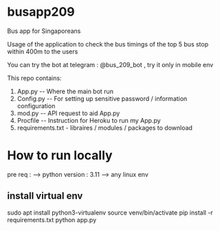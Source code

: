 # busapp209
Bus app for Singaporeans

Usage of the application to check the bus timings of the top 5 bus stop within 400m to the users 

You can try the bot at telegram : @bus_209_bot , try it only in mobile env 

This repo contains: 

1. App.py -- Where the main bot run 
2. Config.py -- For setting up sensitive password / information configuration 
3. mod.py -- API request to aid App.py
4. Procfile -- Instruction for Heroku to run my App.py 
5. requirements.txt - libraires / modules / packages to download  

# How to run locally 

pre req : 
--> python version : 3.11 
--> any linux env  

## install virtual env 
sudo apt install python3-virtualenv
source venv/bin/activate
pip install -r requirements.txt
python app.py

